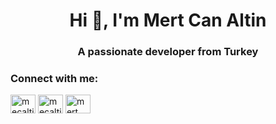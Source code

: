 
<h1 align="center">Hi 👋, I'm Mert Can Altin</h1>
<h3 align="center">A passionate developer from Turkey</h3>

<h3 align="left">Connect with me:</h3>
<p align="left">
<a href="https://twitter.com/mecaltin" target="blank"><img align="center" src="https://cdn.jsdelivr.net/npm/simple-icons@3.0.1/icons/twitter.svg" alt="mecaltin" height="30" width="40" /></a>
<a href="https://instagram.com/mecaltin" target="blank"><img align="center" src="https://cdn.jsdelivr.net/npm/simple-icons@3.0.1/icons/instagram.svg" alt="mecaltin" height="30" width="40" /></a>
<a href="https://www.youtube.com/c/mert can altin" target="blank"><img align="center" src="https://cdn.jsdelivr.net/npm/simple-icons@3.0.1/icons/youtube.svg" alt="mert can altin" height="30" width="40" /></a>
</p>
